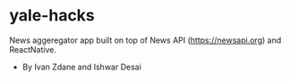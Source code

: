 # yale-hacks
News aggeregator app built on top of News API (https://newsapi.org) and ReactNative. 

- By Ivan Zdane and Ishwar Desai
